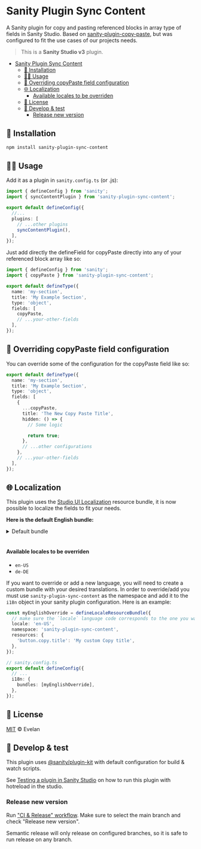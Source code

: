 # Sanity Plugin Sync Content

A Sanity plugin for copy and pasting referenced blocks in array type of fields in Sanity Studio. Based on [sanity-plugin-copy-paste](https://github.com/superside-oss/sanity-copy-paste), but was configured to fit the use cases of our projects needs.

> This is a **Sanity Studio v3** plugin.

- [Sanity Plugin Sync Content](#sanity-plugin-sync-content)
  - [🔌 Installation](#-installation)
  - [🧑‍💻 Usage](#-usage)
  - [📃 Overriding copyPaste field configuration](#-overriding-copypaste-field-configuration)
  - [🌐 Localization](#-localization)
      - [Available locales to be overriden](#available-locales-to-be-overriden)
  - [📝 License](#-license)
  - [🧪 Develop \& test](#-develop--test)
    - [Release new version](#release-new-version)

## 🔌 Installation

```sh
npm install sanity-plugin-sync-content
```

## 🧑‍💻 Usage

Add it as a plugin in `sanity.config.ts` (or .js):

```ts
import { defineConfig } from 'sanity';
import { syncContentPlugin } from 'sanity-plugin-sync-content';

export default defineConfig({
  //...
  plugins: [
    // ...other plugins
    syncContentPlugin(),
  ],
});
```

Just add directly the defineField for copyPaste directly into any of your referenced block array like so:

```ts
import { defineConfig } from 'sanity';
import { copyPaste } from 'sanity-plugin-sync-content';

export default defineType({
  name: 'my-section',
  title: 'My Example Section',
  type: 'object',
  fields: [
    copyPaste,
    // ...your-other-fields
  ],
});
```

## 📃 Overriding copyPaste field configuration

You can override some of the configuration for the copyPaste field like so:

```ts
export default defineType({
  name: 'my-section',
  title: 'My Example Section',
  type: 'object',
  fields: [
    {
      ...copyPaste,
      title: 'The New Copy Paste Title',
      hidden: () => {
        // Some logic

        return true;
      },
      // ...other configurations
    },
    // ...your-other-fields
  ],
});
```

## 🌐 Localization

This plugin uses the [Studio UI Localization](https://www.sanity.io/docs/localizing-studio-ui) resource bundle, it is now possible to localize the fields to fit your needs.

**Here is the default English bundle:**
<br />

<details>
  <summary>Default bundle</summary>
<br />

```ts
{
  // Title of the schema field
  'schema.title': 'Copy/paste the item',

  // Toast
  'toast.success.copy.title': 'Copied successfully',
  'toast.success.paste.title': 'Pasted successfully',
  'toast.success.duplicate.title':
    'Duplicated to {{pageCount}} pages successfully',
  'toast.warning.duplicate.title':
    'Duplicated to {{pageCount}} pages with some warnings',
  'toast.error.title': 'Something went wrong',

  // Dialog
  'dialog.header.title': 'Duplicate to multiple pages',
  'dialog.checkbox.form.title': 'Ordered by update date',
  'dialog.deselect.title': 'Deselect all',
  'dialog.pasting.title': 'Duplicating to selected pages...',
  'dialog.paste.title': 'Duplicate the block to selected pages',
  'dialog.loading.title': 'Loading some content…',

  // Buttons
  'button.duplicate.title': 'Duplicate to multiple pages',
  'button.copy.title': 'Copy',
  'button.paste.title': 'Paste',
  'button.pasting.title': 'Pasting...',
}
```

</details>
<br/>

#### Available locales to be overriden

- `en-US`
- `de-DE`

If you want to override or add a new language, you will need to create a custom bundle with your desired translations. In order to override/add you must use `sanity-plugin-sync-content` as the namespace and add it to the `i18n` object in your sanity plugin configuration. Here is an example:

```ts
const myEnglishOverride = defineLocaleResourceBundle({
  // make sure the `locale` language code corresponds to the one you want to override
  locale: 'en-US',
  namespace: 'sanity-plugin-sync-content',
  resources: {
    'button.copy.title': 'My custom Copy title',
  },
});

// sanity.config.ts
export default defineConfig({
  // ...
  i18n: {
    bundles: [myEnglishOverride],
  },
});
```

## 📝 License

[MIT](LICENSE) © Evelan

## 🧪 Develop & test

This plugin uses [@sanity/plugin-kit](https://github.com/sanity-io/plugin-kit)
with default configuration for build & watch scripts.

See [Testing a plugin in Sanity Studio](https://github.com/sanity-io/plugin-kit#testing-a-plugin-in-sanity-studio)
on how to run this plugin with hotreload in the studio.

### Release new version

Run ["CI & Release" workflow](https://github.com/evelan-de/sanity-plugin-sync-content/actions/workflows/main.yml).
Make sure to select the main branch and check "Release new version".

Semantic release will only release on configured branches, so it is safe to run release on any branch.
